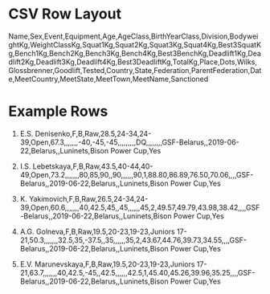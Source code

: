 # CSV Row Layout

Name,Sex,Event,Equipment,Age,AgeClass,BirthYearClass,Division,BodyweightKg,WeightClassKg,Squat1Kg,Squat2Kg,Squat3Kg,Squat4Kg,Best3SquatKg,Bench1Kg,Bench2Kg,Bench3Kg,Bench4Kg,Best3BenchKg,Deadlift1Kg,Deadlift2Kg,Deadlift3Kg,Deadlift4Kg,Best3DeadliftKg,TotalKg,Place,Dots,Wilks,Glossbrenner,Goodlift,Tested,Country,State,Federation,ParentFederation,Date,MeetCountry,MeetState,MeetTown,MeetName,Sanctioned


# Example Rows

1. E.S. Denisenko,F,B,Raw,28.5,24-34,24-39,Open,67.3,,,,,,,-40,-45,-45,,,,,,,,,DQ,,,,,,,,GSF-Belarus,,2019-06-22,Belarus,,Luninets,Bison Power Cup,Yes

2. I.S. Lebetskaya,F,B,Raw,43.5,40-44,40-49,Open,73.2,,,,,,,80,85,90,,90,,,,,,90,1,88.80,86.89,76.50,70.06,,,,GSF-Belarus,,2019-06-22,Belarus,,Luninets,Bison Power Cup,Yes

3. K. Yakimovich,F,B,Raw,26.5,24-34,24-39,Open,60.6,,,,,,,40,42.5,45,,45,,,,,,45,2,49.57,49.79,43.98,38.42,,,,GSF-Belarus,,2019-06-22,Belarus,,Luninets,Bison Power Cup,Yes

4. A.G. Golneva,F,B,Raw,19.5,20-23,19-23,Juniors 17-21,50.3,,,,,,,32.5,35,-37.5,,35,,,,,,35,2,43.67,44.76,39.73,34.55,,,,GSF-Belarus,,2019-06-22,Belarus,,Luninets,Bison Power Cup,Yes

5. E.V. Marunevskaya,F,B,Raw,19.5,20-23,19-23,Juniors 17-21,63.7,,,,,,,40,42.5,-45,,42.5,,,,,,42.5,1,45.40,45.26,39.96,35.25,,,,GSF-Belarus,,2019-06-22,Belarus,,Luninets,Bison Power Cup,Yes
